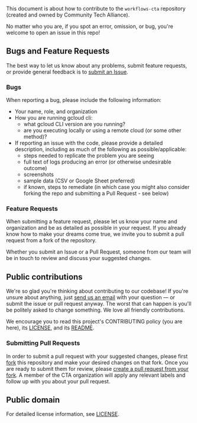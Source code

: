 This document is about how to contribute to the `workflows-cta` repository (created and owned by Community Tech Alliance).

No matter who you are, if you spot an error, omission, or bug, you're welcome to open an issue in this repo!

## Bugs and Feature Requests

The best way to let us know about any problems, submit feature requests, or provide general feedback is to [submit an Issue](https://github.com/community-tech-alliance/REPO_NAME/issues/new).

### Bugs

When reporting a bug, please include the following information:

- Your name, role, and organization
- How you are running gcloud cli:
    - what gcloud CLI version are you running?
    - are you executing locally or using a remote cloud (or some other method)?
- If reporting an issue with the code, please provide a detailed description, including as much of the following as possible/applicable:
    - steps needed to replicate the problem you are seeing
    - full text of logs producing an error (or otherwise undesirable outcome)
    - screenshots
    - sample data (CSV or Google Sheet preferred)
    - if known, steps to remediate (in which case you might also consider forking the repo and submitting a Pull Request - see below)

### Feature Requests

When submitting a feature request, please let us know your name and organization and be as detailed as possible in your request. If you already know how to make your dreams come true, we invite you to submit a pull request from a fork of the repository.

Whether you submit an Issue or a Pull Request, someone from our team will be in touch to review and discuss your suggested changes.

## Public contributions

We're so glad you're thinking about contributing to our codebase! If you're unsure about anything, just [send us an email](mailto:help@techallies.org) with your question — or submit the issue or pull request anyway. The worst that can happen is you'll be politely asked to change something. We love all friendly contributions.

We encourage you to read this project's CONTRIBUTING policy (you are here), its [LICENSE](LICENSE.md), and its [README](README.md).

### Submitting Pull Requests

In order to submit a pull request with your suggested changes, please first [fork](https://github.com/community-tech-alliance/workflows-cta/) this repository and make your desired changes on that fork. Once you are ready to submit them for review, please [create a pull request from your fork](https://docs.github.com/en/pull-requests/collaborating-with-pull-requests/proposing-changes-to-your-work-with-pull-requests/creating-a-pull-request-from-a-fork). A member of the CTA organization will apply any relevant labels and follow up with you about your pull request.

## Public domain

For detailed license information, see [LICENSE](LICENSE.md).